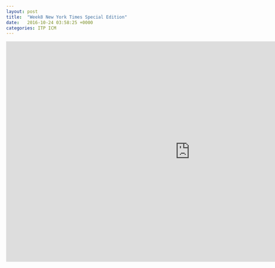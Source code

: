 ```yaml
---
layout: post
title:  "Week8 New York Times Special Edition"
date:   2016-10-24 03:58:25 +0000
categories: ITP ICM
---
```


<iframe src="http://itp.cgao.me/icm/ICM_wk8_v1/" width="1000" height="600" frameBorder="0"></iframe>
